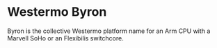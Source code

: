 Westermo Byron
==============

Byron is the collective Westermo platform name for an Arm CPU with a
Marvell SoHo or an Flexibilis switchcore.

